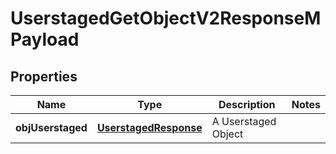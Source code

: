 
# UserstagedGetObjectV2ResponseMPayload

## Properties
| Name | Type | Description | Notes |
| ------------ | ------------- | ------------- | ------------- |
| **objUserstaged** | [**UserstagedResponse**](UserstagedResponse.md) | A Userstaged Object |  |



